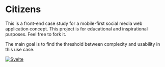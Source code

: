 # Citizens

This is a front-end case study for a mobile-first social media web application concept.
This project is for educational and inspirational purposes. Feel free to fork it.

The main goal is to find the threshold between complexity and usability in this use case.

[![Svelte][Svelte.dev]][Svelte-url]

[Svelte.dev]: https://img.shields.io/badge/Svelte-4A4A55?style=for-the-badge&logo=svelte&logoColor=FF3E00
[Svelte-url]: https://svelte.dev/